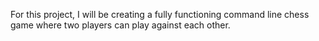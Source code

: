 For this project, I will be creating a fully functioning command line chess game where two players can play against each other. 